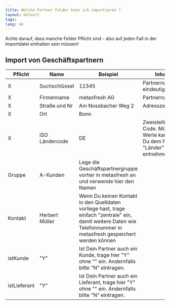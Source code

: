 ```yaml
---
title: Welche Partner Felder kann ich importieren ?
layout: default
tags:
lang: de
---
```



Achte darauf, dass manche Felder Pflicht sind - also auf jeden Fall in der Importdatei enthalten sein müssen!


## Import von Geschäftspartnern

Pflicht|Name|Beispiel|Inhalt
---|---|---|----
X|Suchschlüssel | 12345| Partnernummer, eindeutig 
X|Firmenname | metasfresh AG | Partnername 
X|Straße und Nr | Am Nossbacher Weg 2| Adresszeile 1 
X|Ort |Bonn |
X|ISO Ländercode | DE | Zweistelliger Code. Mögliche Werte kannst Du dem Fenster "Länder" entnehmen
|Gruppe| A-Kunden| Lege die Geschäftspartnergruppe vorher in metasfresh an und verwende hier den Namen
|Kontakt | Herbert Müller | Wenn Du keinen Kontakt in den Quelldaten vorliege hast, trage einfach "zentrale" ein, damit weitere Daten wie Telefonnummer in metasfresh gespeichert werden können
| istKunde | "Y" | Ist Dein Partner auch ein Kunde, trage hier "Y" ohne "" ein. Andernfalls bitte "N" eintragen.
| istLieferant |"Y"| Ist Dein Partner auch ein Lieferant, trage hier "Y" ohne "" ein. Andernfalls bitte "N" eintragen.
